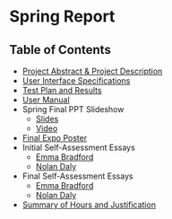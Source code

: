 # Spring Report

## Table of Contents

 * [Project Abstract & Project Description](https://github.com/NolanDaly/Spring-Report/blob/main/Documents/ProjDesc.md)
 * [User Interface Specifications](https://github.com/NolanDaly/Fall-Report/blob/main/Documents/UserStories.md)
 * [Test Plan and Results](https://github.com/NolanDaly/Spring-Report/blob/main/Documents/TestPlan.md)
 * [User Manual](https://github.com/NolanDaly/Spring-Report/blob/main/Documents/UserManual.md)
 * Spring Final PPT Slideshow
     - [Slides](https://github.com/NolanDaly/Spring-Report/blob/main/Documents/ExpoSlides.pdf)
     - [Video](https://www.youtube.com/video/DeU0ssT9aC0)
 * [Final Expo Poster](https://github.com/NolanDaly/Spring-Report/blob/main/Documents/EmmaBradfordNolanDalyPoster.png)
 * Initial Self-Assessment Essays
     - [Emma Bradford](https://github.com/NolanDaly/Spring-Report/blob/main/Documents/EBInitialSelfAssessment.md)
     - [Nolan Daly](https://github.com/NolanDaly/Spring-Report/blob/main/Documents/NDInitialSelfAssessment.md)
 * Final Self-Assessment Essays
     - [Emma Bradford](https://github.com/NolanDaly/Spring-Report/blob/main/Documents/EBFinalSelfAssessment.md)
     - [Nolan Daly](https://github.com/NolanDaly/Spring-Report/blob/main/Documents/NDFinalSelfAssessment.md)
 * [Summary of Hours and Justification](https://github.com/NolanDaly/Spring-Report/blob/main/Documents/HourSummary.md)
